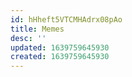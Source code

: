 ```yaml
---
id: hHheft5VTCMHAdrx08pAo
title: Memes
desc: ''
updated: 1639759645930
created: 1639759645930
---
```


